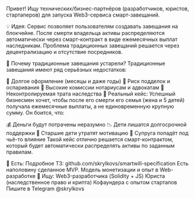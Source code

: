 Привет!
Ищу технических/бизнес-партнёров (разработчиков, юристов, стартаперов) для запуска Web3-сервиса смарт-завещаний.

💡 Идея:
Сервис позволяет пользователям создавать завещания на блокчейне. После смерти владельца активы распределяются автоматически через смарт-контракт в виде ежемесячных выплат наследникам. Проблема традиционных завещаний решается через децентрализацию и отсутствие посредников.

🔹 Почему традиционные завещания устарели?
Традиционные завещания имеют ряд серьёзных недостатков:

📌 Долгое оформление (месяцы и даже годы)
📌 Риск подделок и оспаривания
📌 Высокие комиссии нотариусам и адвокатам
📌 Неконтролируемая трата наследства
🔹 Реальный кейс:
Успешный бизнесмен хочет, чтобы после его смерти его семья (жена и 5 детей) получала ежемесячные выплаты, а не единовременную крупную сумму. Он боится, что:

💰 Деньги будут потрачены неразумно
📉 Дети лишатся долгосрочной поддержки
👦 Старшие дети утратят мотивацию
🛑 Супруга попадёт под чьё-то влияние
Такой кейс отлично решается смарт-контрактом, который будет автоматически распределять активы по заданным правилам.

🔗 Есть:
Подробное ТЗ: github.com/skrylkovs/smartwill-specification
Есть наполовину сделанное MVP.
Модель монетизации и опыт в Web-разработке
🧩 Ищу:
Web3-разработчика (Solidity + JS)
Юриста (наследственное право и крипта)
Кофаундера с опытом стартапов
Пишите в Telegram @skrylkovs
